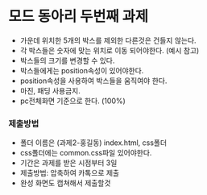 # 모드 동아리 두번째 과제
- 가운데 위치한 5개의 박스를 제외한 다른것은 건들지 않는다.
- 각 박스들은 숫자에 맞는 위치로 이동 되어야한다. (예시 참고)
- 박스들의 크기를 변경할 수 있다.
- 박스들에게는 position속성이 있어야한다.
- position속성을 사용하여 박스들을 움직여야 한다.
- 마진, 패딩 사용금지.
- pc전체화면 기준으로 한다. (100%)

### 제출방법
- 폴더 이름은 (과제2-홍길동) index.html, css폴더 
- css폴더에는 common.css파일 있어야한다.
- 기간은 과제를 받은 시점부터 3일
- 제출방법: 압축하여 카톡으로 제출 
- 완성 화면도 캡쳐해서 제출할것

